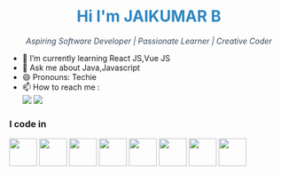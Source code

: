 
<div align="center">
  <h1 style="color: #2E86C1;">Hi I'm JAIKUMAR B</h1>
  <p style="color: #34495E; font-style: italic;">Aspiring Software Developer | Passionate Learner | Creative Coder</p>
</div>

- 🌱 I’m currently learning React JS,Vue JS
- 💬 Ask me about Java,Javascript
- 😄 Pronouns: Techie
- 📫 How to reach me :
<br />[<img src="https://img.shields.io/badge/LinkedIn-0077B5?style=for-the-badge&logo=linkedin&logoColor=white" />](www.linkedin.com/in/jai-kumar-531abb25b)
[<img src="https://img.shields.io/badge/Gmail-D14836?style=for-the-badge&logo=gmail&logoColor=white" />](b.jai4067@gmail.com)


### I code in
<img height="50" width="50" src="https://img.icons8.com/color/48/000000/java-coffee-cup-logo.png" /> <img height="50" width="50" src="https://img.icons8.com/color/48/000000/html-5.png" /> <img height="50" width="50" src="https://img.icons8.com/color/48/000000/css3.png" /> 
<img height="50" width="50" src="https://img.icons8.com/color/48/000000/bootstrap.png" /> 
<img height="50" width="50" src="https://img.icons8.com/color/48/000000/javascript.png"/>
 <img height="50" width="50" src="https://img.icons8.com/color/48/000000/react-native.png"/>
 <img height="50" width="50" src="https://img.icons8.com/color/48/000000/mysql-logo.png"/> 
 <img height="50" width="50" src="https://img.icons8.com/color/48/000000/vue-js.png"/>







